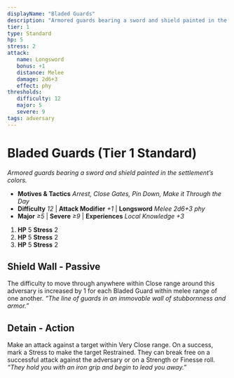```yaml
---
displayName: "Bladed Guards"
description: "Armored guards bearing a sword and shield painted in the settlement’s colors."
tier: 1
type: Standard
hp: 5
stress: 2
attack:
   name: Longsword
   bonus: +1
   distance: Melee
   damage: 2d6+3
   effect: phy
thresholds:
   difficulty: 12
   major: 5
   severe: 9
tags: adversary
---
```

# Bladed Guards (Tier 1 Standard)
_Armored guards bearing a sword and shield painted in the settlement’s colors._

- **Motives & Tactics** _Arrest, Close Gates, Pin Down, Make it Through the Day_
- **Difficulty** _12_ | **Attack Modifier** _+1_ | **Longsword** _Melee 2d6+3 phy_
- **Major** _≥5_ | **Severe** _≥9_ | **Experiences** _Local Knowledge +3_

1. **HP** 5
   **Stress** 2
2. **HP** 5
   **Stress** 2
3. **HP** 5
   **Stress** 2

## Shield Wall - Passive
The difficulty to move through anywhere within Close range around this adversary is increased by 1 for each Bladed Guard within melee range of one another. _“The line of guards in an immovable wall of stubbornness and armor.”_

## Detain - Action
Make an attack against a target within Very Close range. On a success, mark a Stress to make the target Restrained. They can break free on a successful attack against the adversary or on a Strength or Finesse roll. _“They hold you with an iron grip and begin to lead you away.”_
